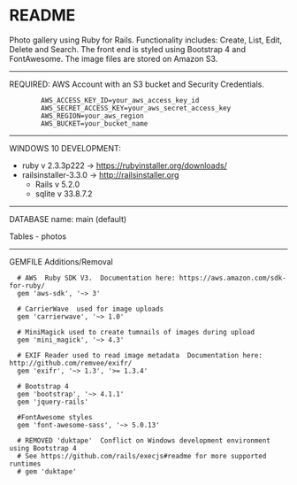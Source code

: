 # README

 Photo gallery using Ruby for Rails.  Functionality includes: Create, List, Edit, Delete and Search.  The front end is styled using Bootstrap 4 and FontAwesome.  The image files are stored on Amazon S3.
 ______________________________________________________________________________________________________________________
 
 REQUIRED: AWS Account with an S3 bucket and Security Credentials.
    
		    AWS_ACCESS_KEY_ID=your_aws_access_key_id   
		    AWS_SECRET_ACCESS_KEY=your_aws_secret_access_key
		    AWS_REGION=your_aws_region
		    AWS_BUCKET=your_bucket_name
      
 ______________________________________________________________________________________________________________________
 
 WINDOWS 10 DEVELOPMENT:
 * ruby v 2.3.3p222 -> https://rubyinstaller.org/downloads/
 * railsinstaller-3.3.0 -> http://railsinstaller.org
    - Rails v 5.2.0
    - sqlite v 33.8.7.2

______________________________________________________________________________________________________________________

 DATABASE
  name: main (default)
  
  Tables
      - photos
   
______________________________________________________________________________________________________________________

  GEMFILE Additions/Removal
  
      # AWS  Ruby SDK V3.  Documentation here: https://aws.amazon.com/sdk-for-ruby/
      gem 'aws-sdk', '~> 3'

      # CarrierWave  used for image uploads
      gem 'carrierwave', '~> 1.0'

      # MiniMagick used to create tumnails of images during upload
      gem 'mini_magick', '~> 4.3'

      # EXIF Reader used to read image metadata  Documentation here: http://github.com/remvee/exifr/
      gem 'exifr', '~> 1.3', '>= 1.3.4'

      # Bootstrap 4
      gem 'bootstrap', '~> 4.1.1'
      gem 'jquery-rails'

      #FontAwesome styles
      gem 'font-awesome-sass', '~> 5.0.13'
      
      # REMOVED 'duktape'  Conflict on Windows development environment using Bootstrap 4 
      # See https://github.com/rails/execjs#readme for more supported runtimes
      # gem 'duktape'  

      
